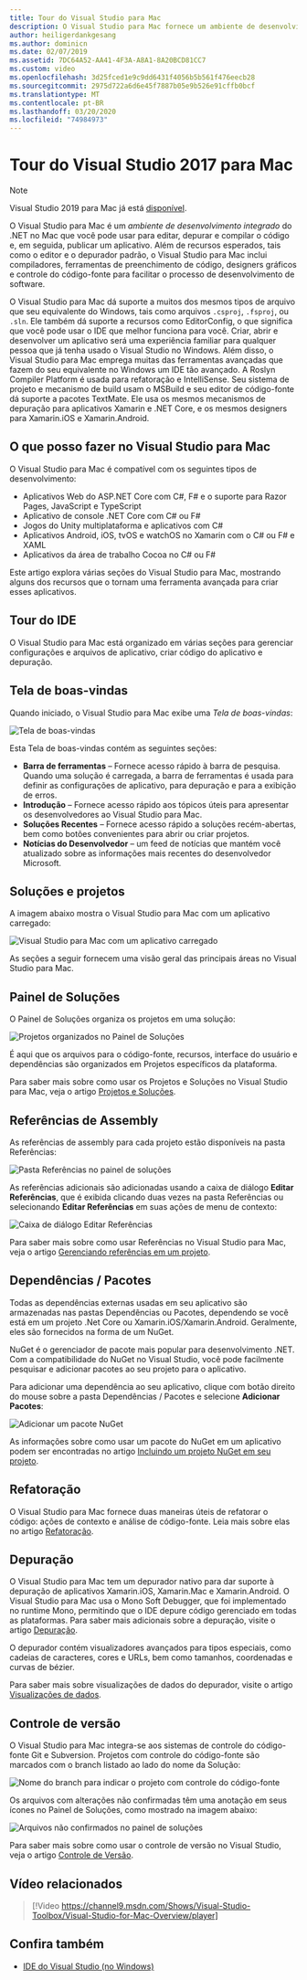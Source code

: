```yaml
---
title: Tour do Visual Studio para Mac
description: O Visual Studio para Mac fornece um ambiente de desenvolvimento integrado para compilar aplicativos .NET no macOS, incluindo sites ASP.NET Core e projetos Xamarin para iOS, Android, Mac e Xamarin.Forms.
author: heiligerdankgesang
ms.author: dominicn
ms.date: 02/07/2019
ms.assetid: 7DC64A52-AA41-4F3A-A8A1-8A20BCD81CC7
ms.custom: video
ms.openlocfilehash: 3d25fced1e9c9dd6431f4056b5b561f476eecb28
ms.sourcegitcommit: 2975d722a6d6e45f7887b05e9b526e91cffb0bcf
ms.translationtype: MT
ms.contentlocale: pt-BR
ms.lasthandoff: 03/20/2020
ms.locfileid: "74984973"
---
```

# <a name="visual-studio-2017-for-mac-tour"></a>Tour do Visual Studio 2017 para Mac

> [!NOTE]
> Visual Studio 2019 para Mac já está [disponível](installation.md).

O Visual Studio para Mac é um _ambiente de desenvolvimento integrado_ do .NET no Mac que você pode usar para editar, depurar e compilar o código e, em seguida, publicar um aplicativo. Além de recursos esperados, tais como o editor e o depurador padrão, o Visual Studio para Mac inclui compiladores, ferramentas de preenchimento de código, designers gráficos e controle do código-fonte para facilitar o processo de desenvolvimento de software.

O Visual Studio para Mac dá suporte a muitos dos mesmos tipos de arquivo que seu equivalente do Windows, tais como arquivos `.csproj`, `.fsproj`, ou `.sln`. Ele também dá suporte a recursos como EditorConfig, o que significa que você pode usar o IDE que melhor funciona para você.
Criar, abrir e desenvolver um aplicativo será uma experiência familiar para qualquer pessoa que já tenha usado o Visual Studio no Windows. Além disso, o Visual Studio para Mac emprega muitas das ferramentas avançadas que fazem do seu equivalente no Windows um IDE tão avançado. A Roslyn Compiler Platform é usada para refatoração e IntelliSense. Seu sistema de projeto e mecanismo de build usam o MSBuild e seu editor de código-fonte dá suporte a pacotes TextMate. Ele usa os mesmos mecanismos de depuração para aplicativos Xamarin e .NET Core, e os mesmos designers para Xamarin.iOS e Xamarin.Android.

## <a name="what-can-i-do-in-visual-studio-for-mac"></a>O que posso fazer no Visual Studio para Mac

O Visual Studio para Mac é compatível com os seguintes tipos de desenvolvimento:

- Aplicativos Web do ASP.NET Core com C#, F# e o suporte para Razor Pages, JavaScript e TypeScript
- Aplicativo de console .NET Core com C# ou F#
- Jogos do Unity multiplataforma e aplicativos com C#
- Aplicativos Android, iOS, tvOS e watchOS no Xamarin com o C# ou F# e XAML
- Aplicativos da área de trabalho Cocoa no C# ou F#

Este artigo explora várias seções do Visual Studio para Mac, mostrando alguns dos recursos que o tornam uma ferramenta avançada para criar esses aplicativos.

## <a name="ide-tour"></a>Tour do IDE

O Visual Studio para Mac está organizado em várias seções para gerenciar configurações e arquivos de aplicativo, criar código do aplicativo e depuração.

## <a name="welcome-screen"></a>Tela de boas-vindas

Quando iniciado, o Visual Studio para Mac exibe uma *Tela de boas-vindas*:

![Tela de boas-vindas](media/ide-tour-image1.png)

Esta Tela de boas-vindas contém as seguintes seções:

- **Barra de ferramentas** – Fornece acesso rápido à barra de pesquisa. Quando uma solução é carregada, a barra de ferramentas é usada para definir as configurações de aplicativo, para depuração e para a exibição de erros.
- **Introdução** – Fornece acesso rápido aos tópicos úteis para apresentar os desenvolvedores ao Visual Studio para Mac.
- **Soluções Recentes** – Fornece acesso rápido a soluções recém-abertas, bem como botões convenientes para abrir ou criar projetos.
- **Notícias do Desenvolvedor** – um feed de notícias que mantém você atualizado sobre as informações mais recentes do desenvolvedor Microsoft.

## <a name="solutions-and-projects"></a>Soluções e projetos

A imagem abaixo mostra o Visual Studio para Mac com um aplicativo carregado:

![Visual Studio para Mac com um aplicativo carregado](media/ide-tour-image17.png)

As seções a seguir fornecem uma visão geral das principais áreas no Visual Studio para Mac.

## <a name="solution-pad"></a>Painel de Soluções

O Painel de Soluções organiza os projetos em uma solução:

![Projetos organizados no Painel de Soluções](media/ide-tour-image18.png)

É aqui que os arquivos para o código-fonte, recursos, interface do usuário e dependências são organizados em Projetos específicos da plataforma.

Para saber mais sobre como usar os Projetos e Soluções no Visual Studio para Mac, veja o artigo [Projetos e Soluções](/visualstudio/mac/projects-and-solutions).

## <a name="assembly-references"></a>Referências de Assembly

As referências de assembly para cada projeto estão disponíveis na pasta Referências:

![Pasta Referências no painel de soluções](media/ide-tour-image19.png)

As referências adicionais são adicionadas usando a caixa de diálogo **Editar Referências**, que é exibida clicando duas vezes na pasta Referências ou selecionando **Editar Referências** em suas ações de menu de contexto:

![Caixa de diálogo Editar Referências](media/ide-tour-image20.png)

Para saber mais sobre como usar Referências no Visual Studio para Mac, veja o artigo [Gerenciando referências em um projeto](/visualstudio/mac/managing-references-in-a-project).

## <a name="dependencies--packages"></a>Dependências / Pacotes

Todas as dependências externas usadas em seu aplicativo são armazenadas nas pastas Dependências ou Pacotes, dependendo se você está em um projeto .Net Core ou Xamarin.iOS/Xamarin.Android. Geralmente, eles são fornecidos na forma de um NuGet.

NuGet é o gerenciador de pacote mais popular para desenvolvimento .NET. Com a compatibilidade do NuGet no Visual Studio, você pode facilmente pesquisar e adicionar pacotes ao seu projeto para o aplicativo.

Para adicionar uma dependência ao seu aplicativo, clique com botão direito do mouse sobre a pasta Dependências / Pacotes e selecione **Adicionar Pacotes**:

![Adicionar um pacote NuGet](media/ide-tour-image21.png)

As informações sobre como usar um pacote do NuGet em um aplicativo podem ser encontradas no artigo [Incluindo um projeto NuGet em seu projeto](/visualstudio/mac/nuget-walkthrough).

## <a name="refactoring"></a>Refatoração

O Visual Studio para Mac fornece duas maneiras úteis de refatorar o código: ações de contexto e análise de código-fonte. Leia mais sobre elas no artigo [Refatoração](/visualstudio/mac/refactoring).

## <a name="debugging"></a>Depuração

O Visual Studio para Mac tem um depurador nativo para dar suporte à depuração de aplicativos Xamarin.iOS, Xamarin.Mac e Xamarin.Android. O Visual Studio para Mac usa o Mono Soft Debugger, que foi implementado no runtime Mono, permitindo que o IDE depure código gerenciado em todas as plataformas. Para saber mais adicionais sobre a depuração, visite o artigo [Depuração](/visualstudio/mac/debugging).

O depurador contém visualizadores avançados para tipos especiais, como cadeias de caracteres, cores e URLs, bem como tamanhos, coordenadas e curvas de bézier.

Para saber mais sobre visualizações de dados do depurador, visite o artigo [Visualizações de dados](/visualstudio/mac/data-visualizations).

## <a name="version-control"></a>Controle de versão

O Visual Studio para Mac integra-se aos sistemas de controle do código-fonte Git e Subversion. Projetos com controle do código-fonte são marcados com o branch listado ao lado do nome da Solução:

![Nome do branch para indicar o projeto com controle do código-fonte](media/ide-tour-image22.png)

Os arquivos com alterações não confirmadas têm uma anotação em seus ícones no Painel de Soluções, como mostrado na imagem abaixo:

![Arquivos não confirmados no painel de soluções](media/ide-tour-image23.png)

Para saber mais sobre como usar o controle de versão no Visual Studio, veja o artigo [Controle de Versão](/visualstudio/mac/version-control).

## <a name="related-video"></a>Vídeo relacionados

> [!Video https://channel9.msdn.com/Shows/Visual-Studio-Toolbox/Visual-Studio-for-Mac-Overview/player]

## <a name="see-also"></a>Confira também

- [IDE do Visual Studio (no Windows)](/visualstudio/ide/visual-studio-ide)
